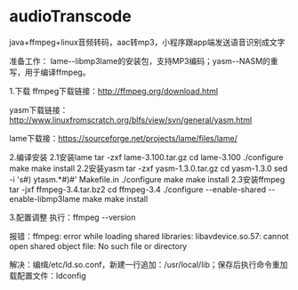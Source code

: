 # audioTranscode
java+ffmpeg+linux音频转码，aac转mp3，小程序跟app端发送语音识别成文字


准备工作：
lame--libmp3lame的安装包，支持MP3编码；yasm--NASM的重写，用于编译ffmpeg。

 

1.下载
ffmpeg下载链接：http://ffmpeg.org/download.html

yasm下载链接：http://www.linuxfromscratch.org/blfs/view/svn/general/yasm.html

lame下载接：https://sourceforge.net/projects/lame/files/lame/

 

2.编译安装
2.1安装lame
tar -zxf lame-3.100.tar.gz
cd lame-3.100
./configure
make
make install
2.2安装yasm
tar -zxf yasm-1.3.0.tar.gz
cd yasm-1.3.0
sed -i 's#) ytasm.*#)#' Makefile.in
./configure
make
make install
2.3安装ffmpeg
tar -jxf ffmpeg-3.4.tar.bz2
cd ffmpeg-3.4
./configure --enable-shared --enable-libmp3lame
make
make install
 

3.配置调整
执行：ffmpeg --version

报错：ffmpeg: error while loading shared libraries: libavdevice.so.57: cannot open shared object file: No such file or directory

解决：编缉/etc/ld.so.conf，新建一行追加：/usr/local/lib；保存后执行命令重加载配置文件：ldconfig





